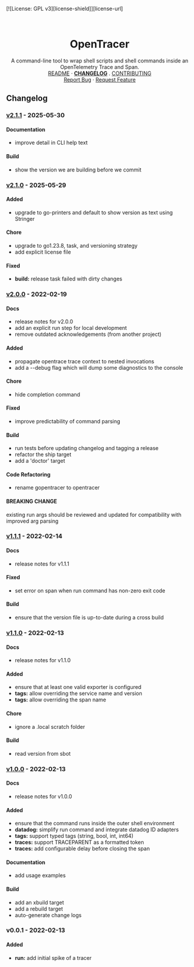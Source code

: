 <!-- PROJECT SHIELDS -->
<!--
*** https://www.markdownguide.org/basic-syntax/#reference-style-links
-->
[![License: GPL v3][license-shield]][license-url]
<!-- [![Issues][issues-shield]][issues-url] -->
<!-- [![Forks][forks-shield]][forks-url] -->
<!-- ![GitHub Contributors][contributors-shield] -->
<!-- ![GitHub Contributors Image][contributors-image-url] -->

<!-- PROJECT LOGO -->
<br />
<p align="center">
<h1 align="center">OpenTracer</h1>

<p align="center">
  A command-line tool to wrap shell scripts and shell commands inside an OpenTelemetry Trace and Span.
  <br />
  <a href="./README.md">README</a>
  ·
  <a href="./CHANGELOG.md"><strong>CHANGELOG</strong></a>
  .
  <a href="./CONTRIBUTING.md">CONTRIBUTING</a>
  <br />
  <a href="https://github.com/davidalpert/go-opentracer/issues">Report Bug</a>
  ·
  <a href="https://github.com/davidalpert/go-opentracer/issues">Request Feature</a>
</p>

## Changelog


<a name="v2.1.1"></a>
### [v2.1.1] - 2025-05-30
#### Documentation
- improve detail in CLI help text
#### Build
- show the version we are building before we commit

<a name="v2.1.0"></a>
### [v2.1.0] - 2025-05-29
#### Added
- upgrade to go-printers and default to show version as text using Stringer
#### Chore
- upgrade to go1.23.8, task, and versioning strategy
- add explicit license file
#### Fixed
- **build:** release task failed with dirty changes

<a name="v2.0.0"></a>
### [v2.0.0] - 2022-02-19
#### Docs
- release notes for v2.0.0
- add an explicit run step for local development
- remove outdated acknowledgements (from another project)
#### Added
- propagate opentrace trace context to nested invocations
- add a --debug flag which will dump some diagnostics to the console
#### Chore
- hide completion command
#### Fixed
- improve predictability of command parsing
#### Build
- run tests before updating changelog and tagging a release
- refactor the ship target
- add a 'doctor' target
#### Code Refactoring
- rename gopentracer to opentracer
#### BREAKING CHANGE

existing run args should be reviewed and updated for compatibility with improved arg parsing

<a name="v1.1.1"></a>
### [v1.1.1] - 2022-02-14
#### Docs
- release notes for v1.1.1
#### Fixed
- set error on span when run command has non-zero exit code
#### Build
- ensure that the version file is up-to-date during a cross build

<a name="v1.1.0"></a>
### [v1.1.0] - 2022-02-13
#### Docs
- release notes for v1.1.0
#### Added
- ensure that at least one valid exporter is configured
- **tags:** allow overriding the service name and version
- **tags:** allow overriding the span name
#### Chore
- ignore a .local scratch folder
#### Build
- read version from sbot

<a name="v1.0.0"></a>
### [v1.0.0] - 2022-02-13
#### Docs
- release notes for v1.0.0
#### Added
- ensure that the command runs inside the outer shell environment
- **datadog:** simplify run command and integrate datadog ID adapters
- **tags:** support typed tags (string, bool, int, int64)
- **traces:** support TRACEPARENT as a formatted token
- **traces:** add configurable delay before closing the span
#### Documentation
- add usage examples
#### Build
- add an xbuild target
- add a rebuild target
- auto-generate change logs

<a name="v0.0.1"></a>
### v0.0.1 - 2022-02-13
#### Added
- **run:** add initial spike of a tracer

[Unreleased]: https://github.com/davidalpert/go-opentracer/compare/v2.1.1...HEAD
[v2.1.1]: https://github.com/davidalpert/go-opentracer/compare/v2.1.0...v2.1.1
[v2.1.0]: https://github.com/davidalpert/go-opentracer/compare/v2.0.0...v2.1.0
[v2.0.0]: https://github.com/davidalpert/go-opentracer/compare/v1.1.1...v2.0.0
[v1.1.1]: https://github.com/davidalpert/go-opentracer/compare/v1.1.0...v1.1.1
[v1.1.0]: https://github.com/davidalpert/go-opentracer/compare/v1.0.0...v1.1.0
[v1.0.0]: https://github.com/davidalpert/go-opentracer/compare/v0.0.1...v1.0.0
